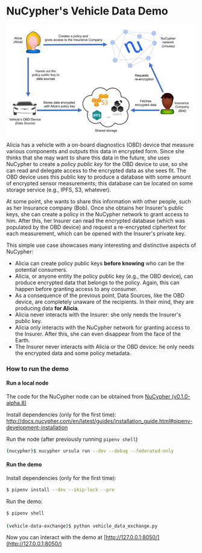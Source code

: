 # NuCypher's Vehicle Data Demo

![Vehicle Data Demo](assets/vehicle_demo_overview.png)

Alicia has a vehicle with a on-board diagnostics (OBD) device that measure various components and outputs this data in encrypted form. Since she thinks that she may want to share this data in the future, she uses NuCypher to create a _policy public key_ for the OBD device to use, so she can read and delegate access to the encrypted data as she sees fit. The OBD device uses this public key to produce a database with some amount of encrypted sensor measurements; this database can be located on some storage service (e.g., IPFS, S3, whatever). 

At some point, she wants to share this information with other people, such as her Insurance company (Bob). Once she obtains her Insurer's public keys, she can create a policy in the NuCypher network to grant access to him. After this, her Insurer can read the encrypted database (which was populated by the OBD device) and request a re-encrypted ciphertext for each measurement, which can be opened with the Insurer's private key.

This simple use case showcases many interesting and distinctive aspects of NuCypher:
  - Alicia can create policy public keys **before knowing** who can be the potential consumers.
  - Alicia, or anyone entity the policy public key (e.g., the OBD device), can produce encrypted data that belongs to the policy. Again, this can happen before granting access to any consumer.
  - As a consequence of the previous point, Data Sources, like the OBD device, are completely unaware of the recipients. In their mind, they are producing data **for Alicia**.
  - Alicia never interacts with the Insurer: she only needs the Insurer's public key.
  - Alicia only interacts with the NuCypher network for granting access to the Insurer. After this, she can even disappear from the face of the Earth.
  - The Insurer never interacts with Alicia or the OBD device: he only needs the encrypted data and some policy metadata.

### How to run the demo
#### Run a local node
The code for the NuCypher node can be obtained from [NuCypher (v0.1.0-alpha.8)](https://github.com/nucypher/nucypher/tree/v0.1.0-alpha.8)

Install dependencies (only for the first time): <http://docs.nucypher.com/en/latest/guides/installation_guide.html#pipenv-development-installation>

Run the node (after previously running `pipenv shell`)
```sh
(nucypher)$ nucypher ursula run --dev --debug --federated-only
```

#### Run the demo
Install dependencies (only for the first time):
```sh
$ pipenv install --dev --skip-lock --pre
```

Run the demo:
```sh
$ pipenv shell

(vehicle-data-exchange)$ python vehicle_data_exchange.py
```

Now you can interact with the demo at [http://127.0.0.1:8050/](http://127.0.0.1:8050/)
